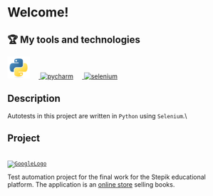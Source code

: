 <h1>Welcome!</br>

<a name="MyToolsAndTechnologies"><h2>:trophy: My tools and technologies</h2></a>
<p  align="center">

<p align="left"> <a href="https://www.python.org" target="_blank" rel="noreferrer"> <img src="https://raw.githubusercontent.com/devicons/devicon/master/icons/python/python-original.svg" style="margin-right:20px" alt="python" width="50" height="50"/> </a> 
<a href="https://www.jetbrains.com/pycharm/" target="_blank" rel="noreferrer"> <img src="https://upload.wikimedia.org/wikipedia/commons/thumb/1/1d/PyCharm_Icon.svg/1200px-PyCharm_Icon.svg.png" style="margin-right:20px" alt="pycharm" width="50" height="50"/> </a>
<a href="https://www.selenium.dev" target="_blank" rel="noreferrer"> <img src="https://www.svgrepo.com/show/354321/selenium.svg" style="margin-right:20px" alt="selenium" width="50" height="50"/> </a>
</br>

<a name="Description"><h2>Description</h2></a>
Autotests in this project are written in `Python` using `Selenium`.\

<a name="Project"><h2>Project</h2></a>
<code><a href="https://stepik.org/course/575/promo#toc"> <img src="https://www.pngkit.com/png/full/420-4200860_logo-stepik.png" style="margin-right:20px" alt="GoogleLogo" width="340" height="92"/>  </p></a></code>Test automation project for the final work for the Stepik educational platform. The application is an <a target="_blank" href="https://selenium1py.pythonanywhere.com/ru/catalogue/#">online store</a> selling books.
